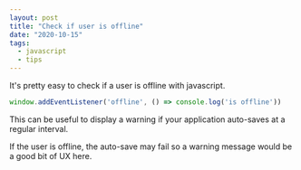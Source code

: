 ```yaml
---
layout: post
title: "Check if user is offline"
date: "2020-10-15"
tags:
  - javascript
  - tips
---
```


It's pretty easy to check if a user is offline with javascript.

```javascript
window.addEventListener('offline', () => console.log('is offline'))
```

This can be useful to display a warning if your application auto-saves at a regular interval.

If the user is offline, the auto-save may fail so a warning message would be a good bit of UX here.

